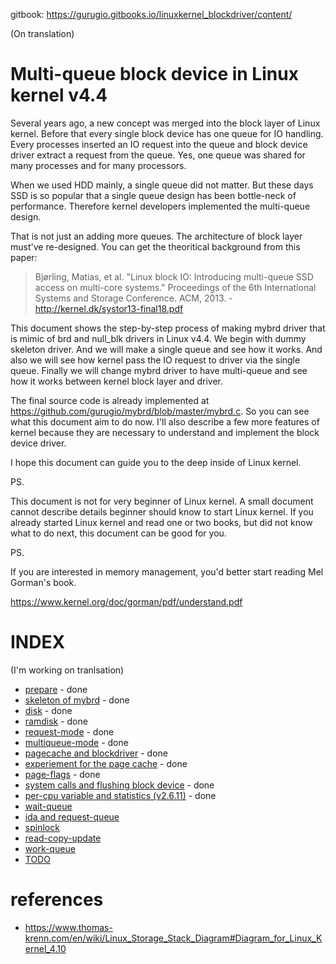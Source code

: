 gitbook: https://gurugio.gitbooks.io/linuxkernel_blockdriver/content/

(On translation)

# Multi-queue block device in Linux kernel v4.4

Several years ago, a new concept was merged into the block layer of Linux kernel. Before that every single block device has one queue for IO handling. Every processes inserted an IO request into the queue and block device driver extract a request from the queue. Yes, one queue was shared for many processes and for many processors.

When we used HDD mainly, a single queue did not matter. But these days SSD is so popular that a single queue design has been bottle-neck of performance. Therefore kernel developers implemented the multi-queue design.

That is not just an adding more queues. The architecture of block layer must've re-designed. You can get the theoritical background from this paper: 

> Bjørling, Matias, et al. "Linux block IO: Introducing multi-queue SSD access on multi-core systems." Proceedings of the 6th International Systems and Storage Conference. ACM, 2013. - http://kernel.dk/systor13-final18.pdf

This document shows the step-by-step process of making mybrd driver that is mimic of brd and null_blk drivers in Linux v4.4. We begin with dummy skeleton driver. And we will make a single queue and see how it works. And also we will see how kernel pass the IO request to driver via the single queue. Finally we will change mybrd driver to have multi-queue and see how it works between kernel block layer and driver.

The final source code is already implemented at https://github.com/gurugio/mybrd/blob/master/mybrd.c. So you can see what this document aim to do now. I'll also describe a few more features of kernel because they are necessary to understand and implement the block device driver.

I hope this document can guide you to the deep inside of Linux kernel.


PS.

This document is not for very beginner of Linux kernel. A small document cannot describe details beginner should know to start Linux kernel. If you already started Linux kernel and read one or two books, but did not know what to do next, this document can be good for you.

PS.

If you are interested in memory management, you'd better start reading Mel Gorman's book.

https://www.kernel.org/doc/gorman/pdf/understand.pdf


# INDEX

(I'm working on tranlsation)
* [prepare](environment.md) - done
* [skeleton of mybrd](mybrd_skeleton.md) - done
* [disk](create_disk.md) - done
* [ramdisk](create_ramdisk.md) - done
* [request-mode](request-mode.md) - done
* [multiqueue-mode](multiqueue-mode.md) - done
* [pagecache and blockdriver](pagecacheand_blockdriver.md) - done
* [experiement for the page cache](pagecache_ex.md) - done
* [page-flags](page-flags.md) - done
* [system calls and flushing block device](systemcall_flushblock.md) - done
* [per-cpu variable and statistics (v2.6.11)](per-cpu_statistics.md) - done
* [wait-queue](wait-queue.md)
* [ida and request-queue](ida_and_request-queue.md)
* [spinlock](spinlock.md)
* [read-copy-update](read-copy-update.md)
* [work-queue](work-queue.md)
* [TODO](todo.md)


# references

* https://www.thomas-krenn.com/en/wiki/Linux_Storage_Stack_Diagram#Diagram_for_Linux_Kernel_4.10

